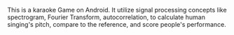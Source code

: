 This is a karaoke Game on Android. It utilize signal processing concepts like spectrogram, Fourier Transform, autocorrelation, to calculate human singing's pitch, compare to the reference, and score people's performance.

